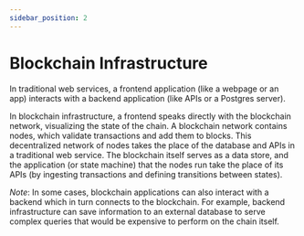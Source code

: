 ```yaml
---
sidebar_position: 2
---
```


# Blockchain Infrastructure

In traditional web services, a frontend application (like a webpage or an app)
interacts with a backend application (like APIs or a Postgres server).

In blockchain infrastructure, a frontend speaks directly with the blockchain
network, visualizing the state of the chain. A blockchain network contains
nodes, which validate transactions and add them to blocks. This decentralized
network of nodes takes the place of the database and APIs in a traditional web
service. The blockchain itself serves as a data store, and the application (or
state machine) that the nodes run take the place of its APIs (by ingesting
transactions and defining transitions between states).

*Note*: In some cases, blockchain applications can also interact with a backend which in
turn connects to the blockchain. For example, backend infrastructure can save
information to an external database to serve complex queries that would be
expensive to perform on the chain itself.
